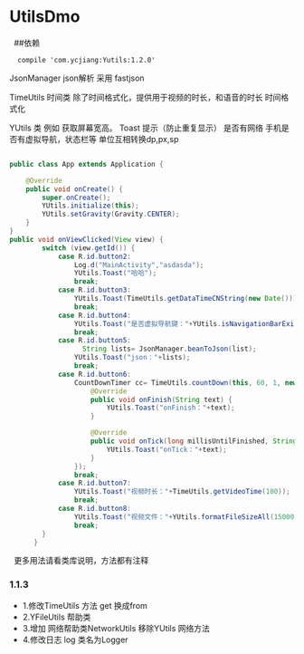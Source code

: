 # UtilsDmo
 
 ##依赖
 ````
   compile 'com.ycjiang:Yutils:1.2.0'
 ````

JsonManager  json解析  采用 fastjson

TimeUtils  时间类
除了时间格式化，提供用于视频的时长，和语音的时长 时间格式化

YUtils 类 例如
获取屏幕宽高。 Toast 提示（防止重复显示） 是否有网络
手机是否有虚拟导航，状态栏等 单位互相转换dp,px,sp 


```java

public class App extends Application {

    @Override
    public void onCreate() {
        super.onCreate();
        YUtils.initialize(this);
        YUtils.setGravity(Gravity.CENTER);
    }
}
public void onViewClicked(View view) {
        switch (view.getId()) {
            case R.id.button2:
                Log.d("MainActivity","asdasda");
                YUtils.Toast("哈哈");
                break;
            case R.id.button3:
                YUtils.Toast(TimeUtils.getDataTimeCNString(new Date()));
                break;
            case R.id.button4:
                YUtils.Toast("是否虚拟导航键："+YUtils.isNavigationBarExist2(this));
                break;
            case R.id.button5:
                  String lists= JsonManager.beanToJson(list);
                YUtils.Toast("json："+lists);
                break;
            case R.id.button6:
                CountDownTimer cc= TimeUtils.countDown(this, 60, 1, new TimeUtils.CountDownListener() {
                    @Override
                    public void onFinish(String text) {
                        YUtils.Toast("onFinish："+text);
                    }

                    @Override
                    public void onTick(long millisUntilFinished, String text) {
                        YUtils.Toast("onTick："+text);
                    }
                });
                break;
            case R.id.button7:
                YUtils.Toast("视频时长："+TimeUtils.getVideoTime(100));
                break;
            case R.id.button8:
                YUtils.Toast("视频文件："+YUtils.formatFileSizeAll(1500000L));
                break;
        }
      }
```
   更多用法请看类库说明，方法都有注释
 ###  1.1.3
   * 1.修改TimeUtils 方法 get  换成from
   * 2.YFileUtils 帮助类
   * 3.增加 网络帮助类NetworkUtils  移除YUtils 网络方法
   * 4.修改日志 log 类名为Logger


